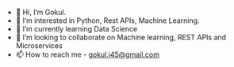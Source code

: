 - 👋 Hi, I’m Gokul.
- 👀 I’m interested in Python, Rest APIs, Machine Learning.
- 🌱 I’m currently learning Data Science
- 💞️ I’m looking to collaborate on Machine learning, REST APIs and Microservices
- 📫 How to reach me - gokul.j45@gmail.com

<!---
gokulj45/gokulj45 is a ✨ special ✨ repository because its `README.md` (this file) appears on your GitHub profile.
You can click the Preview link to take a look at your changes.
--->
